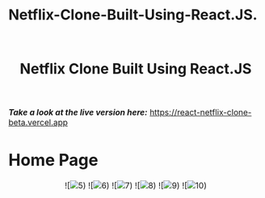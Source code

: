 # Netflix-Clone-Built-Using-React.JS.
<h1 align="center">
  <br>
  Netflix Clone Built Using React.JS
</h1>

<p><font size="3">
 
  <br><br> 
  <strong><em>Take a look at the live version here:</em></strong> https://react-netflix-clone-beta.vercel.app 
</p>


 # Home Page

<div align="center"><a name="menu"></a>

![![5](https://user-images.githubusercontent.com/80441547/180106421-4adb2b73-1f48-4296-9849-594e70943460.jpg))
![![6](https://user-images.githubusercontent.com/80441547/180106434-2d1d67a0-8349-4f9d-8129-ad5eb126a804.jpg))
![![7](https://user-images.githubusercontent.com/80441547/180106452-d8774373-6df9-4564-88c1-dfafd0595dca.jpg))
![![8](https://user-images.githubusercontent.com/80441547/180106472-b4e0b338-e25e-428c-b99c-5746b267cf08.jpg))
![![9](https://user-images.githubusercontent.com/80441547/180106485-71554d62-66e4-4935-bf6a-9b7575246755.jpg))
![![10](https://user-images.githubusercontent.com/80441547/180106498-03953a5c-5593-42df-96fb-45bec87415a8.jpg))
</div>
